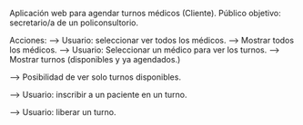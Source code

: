 Aplicación web para agendar turnos médicos (Cliente).
Público objetivo: secretario/a de un policonsultorio.

Acciones:
--> Usuario: seleccionar ver todos los médicos.  --> Mostrar todos los médicos.
--> Usuario: Seleccionar un médico para ver los turnos. --> Mostrar turnos (disponibles y ya agendados.)

--> Posibilidad de ver solo turnos disponibles.

--> Usuario: inscribir a un paciente en un turno.

--> Usuario: liberar un turno.


